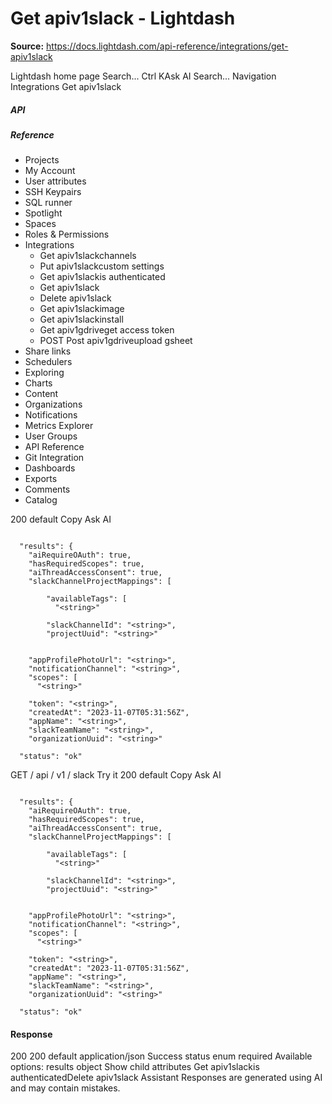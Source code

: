 # Get apiv1slack - Lightdash

**Source:** https://docs.lightdash.com/api-reference/integrations/get-apiv1slack

Lightdash home page
Search...
Ctrl KAsk AI
Search...
Navigation
Integrations
Get apiv1slack
##### API


##### Reference
  * Projects
  * My Account
  * User attributes
  * SSH Keypairs
  * SQL runner
  * Spotlight
  * Spaces
  * Roles & Permissions
  * Integrations
    * Get apiv1slackchannels
    * Put apiv1slackcustom settings
    * Get apiv1slackis authenticated
    * Get apiv1slack
    * Delete apiv1slack
    * Get apiv1slackimage
    * Get apiv1slackinstall
    * Get apiv1gdriveget access token
    * POST
Post apiv1gdriveupload gsheet
  * Share links
  * Schedulers
  * Exploring
  * Charts
  * Content
  * Organizations
  * Notifications
  * Metrics Explorer
  * User Groups
  * API Reference
  * Git Integration
  * Dashboards
  * Exports
  * Comments
  * Catalog


200
default
Copy
Ask AI
```

  "results": {
    "aiRequireOAuth": true,
    "hasRequiredScopes": true,
    "aiThreadAccessConsent": true,
    "slackChannelProjectMappings": [

        "availableTags": [
          "<string>"

        "slackChannelId": "<string>",
        "projectUuid": "<string>"


    "appProfilePhotoUrl": "<string>",
    "notificationChannel": "<string>",
    "scopes": [
      "<string>"

    "token": "<string>",
    "createdAt": "2023-11-07T05:31:56Z",
    "appName": "<string>",
    "slackTeamName": "<string>",
    "organizationUuid": "<string>"

  "status": "ok"

```

GET
/
api
/
v1
/
slack
Try it
200
default
Copy
Ask AI
```

  "results": {
    "aiRequireOAuth": true,
    "hasRequiredScopes": true,
    "aiThreadAccessConsent": true,
    "slackChannelProjectMappings": [

        "availableTags": [
          "<string>"

        "slackChannelId": "<string>",
        "projectUuid": "<string>"


    "appProfilePhotoUrl": "<string>",
    "notificationChannel": "<string>",
    "scopes": [
      "<string>"

    "token": "<string>",
    "createdAt": "2023-11-07T05:31:56Z",
    "appName": "<string>",
    "slackTeamName": "<string>",
    "organizationUuid": "<string>"

  "status": "ok"

```

#### Response
200
200 default
application/json
Success
status
enum<string>
required
Available options: 
results
object
Show child attributes
Get apiv1slackis authenticatedDelete apiv1slack
Assistant
Responses are generated using AI and may contain mistakes.


